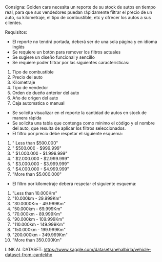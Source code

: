 Consigna: 
Golden cars necesita un reporte de su stock de autos en tiempo real,  para que  sus vendedores puedan rápidamente filtrar el precio de un auto, su kilometraje,
el tipo de combustible, etc y ofrecer los autos a sus clientes. 

Requisitos:

- El reporte no tendrá portada, deberá ser de una sola página y en idioma Inglés 
- Se requiere un botón para remover los filtros actuales 
- Se sugiere un diseño funcional y sencillo 
- Se requiere poder filtrar por las siguientes características: 
1)  Tipo de combustible
2)  Precio del auto	
3)  Kilometraje
4)  Tipo de vendedor
5)  Orden de dueño anterior del auto 
6)  Año de origen del auto 
7)  Caja automatica o manual 
- Se solicita visualizar en el reporte la cantidad de autos en stock de manera rápida
- Se solicita una tabla que contenga como mínimo  el código  y el nombre del auto, que resulta de aplicar los filtros seleccionados. 
- El filtro por precio debe respetar el siguiente esquema: 

1) " Less than $500.000" 
2) " $500.000 - $999.999" 
3) " $1.000.000 - $1.999.999" 
4) " $2.000.000 - $2.999.999" 
5) " $3.000.000 - $3.999.999" 
6) " $4.000.000 - $4.999.999" 
7)  "More than $5.000.000"

- El filtro por kilometraje deberá respetar el siguiente esquema: 

1) "Less than 10.000Km"  
2) "10.000km - 29.999Km" 
3) "30.0000Km - 49.999Km"  
4) "50.000km - 69.999Km" 
5) "70.000km - 89.999Km" 
6) "90.000km - 109.999Km"
7) "110.000km - 149.999Km" 
8) "150.000km - 199.999Km" 
9) "200.000km - 349.999Km" 
10) "More than 350.000Km" 


LINK AL DATASET: https://www.kaggle.com/datasets/nehalbirla/vehicle-dataset-from-cardekho

